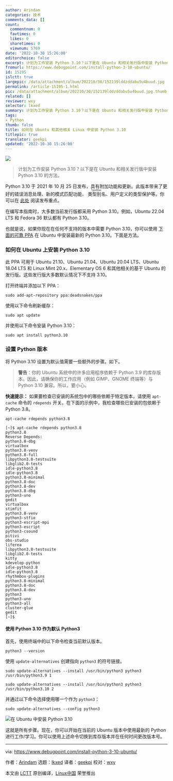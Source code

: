 ```yaml
---
author: Arindam
categories: 技术
comments_data: []
count:
  commentnum: 0
  favtimes: 0
  likes: 0
  sharetimes: 0
  viewnum: 5769
date: '2022-10-30 15:26:00'
editorchoice: false
excerpt: 计划为工作安装 Python 3.10？以下是在 Ubuntu 和相关发行版中安装 Python 3.10 的方法。
fromurl: https://www.debugpoint.com/install-python-3-10-ubuntu/
id: 15195
islctt: true
largepic: /data/attachment/album/202210/30/152139lddzddabu5u4buud.jpg
permalink: /article-15195-1.html
pic: /data/attachment/album/202210/30/152139lddzddabu5u4buud.jpg.thumb.jpg
related: []
reviewer: wxy
selector: lkxed
summary: 计划为工作安装 Python 3.10？以下是在 Ubuntu 和相关发行版中安装 Python 3.10 的方法。
tags:
- Python
thumb: false
title: 如何在 Ubuntu 和其他相关 Linux 中安装 Python 3.10
titlepic: true
translator: geekpi
updated: '2022-10-30 15:26:00'
---
```


![](/data/attachment/album/202210/30/152139lddzddabu5u4buud.jpg)



> 
> 计划为工作安装 Python 3.10？以下是在 Ubuntu 和相关发行版中安装 Python 3.10 的方法。
> 
> 
> 


Python 3.10 于 2021 年 10 月 25 日发布，具有附加功能和更新。此版本带来了更好的错误消息处理、新的模式匹配功能、<ruby> 类型别名 <rt>  TypeAlias </rt></ruby>、用户定义的类型保护等。你可以在 [此处](https://docs.python.org/3.10/whatsnew/3.10.html) 阅读发布重点。


在编写本指南时，大多数当前发行版都采用 Python 3.10。例如，Ubuntu 22.04 LTS 和 Fedora 36 默认都有 Python 3.10。


也就是说，如果你现在在任何不支持的版本中需要 Python 3.10，你可以使用 [下面的可靠 PPA](https://github.com/deadsnakes) 在 Ubuntu 中安装最新的 Python 3.10。下面是方法。


### 如何在 Ubuntu 上安装 Python 3.10


此 PPA 可用于 Ubuntu 21.10、Ubuntu 21.04、Ubuntu 20.04 LTS、Ubuntu 18.04 LTS 和 Linux Mint 20.x、Elementary OS 6 和其他相关的基于 Ubuntu 的发行版。这些发行版大多数默认情况下不支持 3.10。


打开终端并添加以下 PPA：



```
sudo add-apt-repository ppa:deadsnakes/ppa

```

使用以下命令刷新缓存：



```
sudo apt update 

```

并使用以下命令安装 Python 3.10：



```
sudo apt install python3.10

```

### 设置 Python 版本


将 Python 3.10 设置为默认值需要一些额外的步骤。如下。



> 
> **警告**：你的 Ubuntu 系统中的许多应用程序依赖于 Python 3.9 的库存版本。因此，请确保你的工作应用（例如 GIMP、GNOME 终端等）与 Python 3.10 兼容。所以，要小心。
> 
> 
> 


**快速提示：** 如果要检查已安装的系统包中的哪些依赖于特定版本，请使用 `apt-cache` 命令的 `rdepends` 开关。在下面的示例中，我检查哪些已安装的包依赖于 Python 3.8。



```
apt-cache rdepends python3.8

```


```
[~]$ apt-cache rdepends python3.8
python3.8
Reverse Depends:
python3.8-dbg
virtualbox
python3.8-venv
python3.8-full
libpython3.8-testsuite
libglib2.0-tests
idle-python3.8
idle-python3.8
python3.8-minimal
python3.8-doc
python3.8-dev
python3.8-dbg
python3-uno
gedit
virtualbox
stimfit
python3.8-venv
python3-stfio
python3-escript-mpi
python3-escript
python3-csound
pitivi
obs-studio
liferea
libpython3.8-testsuite
libglib2.0-tests
kitty
kdevelop-python
idle-python3.8
idle-python3.8
rhythmbox-plugins
python3.8-minimal
python3.8-doc
python3.8-dev
python3
python3-uno
python3-all
cluster-glue
gedit
[~]$

```

#### 使用 Python 3.10 作为默认 Python3


首先，使用终端中的以下命令检查当前默认版本。



```
python3 --version

```

使用 `update-alternatives` 创建指向 `python3` 的符号链接。



```
sudo update-alternatives --install /usr/bin/python3 python3 /usr/bin/python3.9 1

```


```
sudo update-alternatives --install /usr/bin/python3 python3 /usr/bin/python3.10 2

```

并通过以下命令选择使用哪一个作为 `python3`：



```
sudo update-alternatives --config python3

```

![在 Ubuntu 中安装 Python 3.10](/data/attachment/album/202210/30/152703v363mq83isiv3ni3.jpg)


这就是所有步骤。现在，你可以开始在当前的 Ubuntu 版本中使用最新的 Python 进行工作/学习。你可以使用上述命令切换到库存版本并在任何时间更改版本号。




---


via: <https://www.debugpoint.com/install-python-3-10-ubuntu/>


作者：[Arindam](https://www.debugpoint.com/author/admin1/) 选题：[lkxed](https://github.com/lkxed) 译者：[geekpi](https://github.com/geekpi) 校对：[wxy](https://github.com/wxy)


本文由 [LCTT](https://github.com/LCTT/TranslateProject) 原创编译，[Linux中国](https://linux.cn/) 荣誉推出